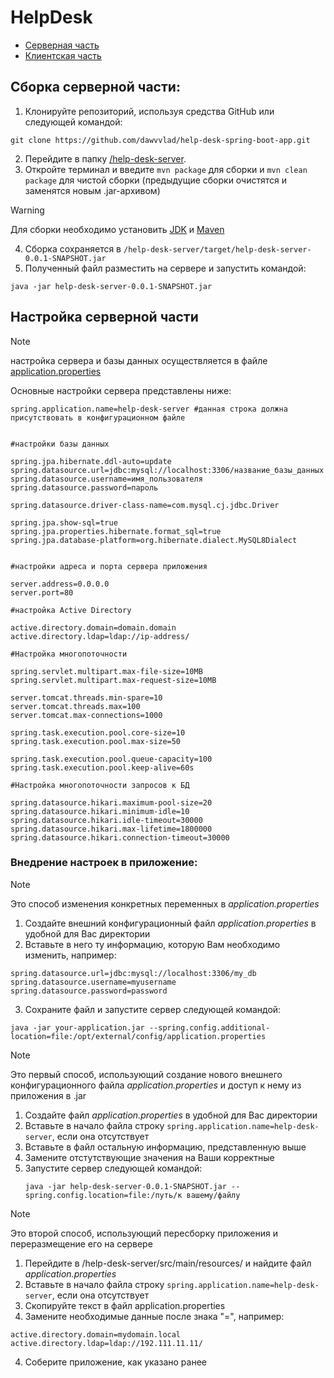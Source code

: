 # HelpDesk
- [Серверная часть](https://github.com/dawvvlad/help-desk-spring-boot-app/tree/master/help-desk-server)
- [Клиентская часть](https://github.com/dawvvlad/help-desk-spring-boot-app/tree/master/client)

## Сборка серверной части:
1. Клонируйте репозиторий, используя средства GitHub или следующей командой:
```
git clone https://github.com/dawvvlad/help-desk-spring-boot-app.git
```
2. Перейдите в папку [/help-desk-server](https://github.com/dawvvlad/help-desk-spring-boot-app/tree/master/help-desk-server).
3. Откройте терминал и введите `mvn package` для сборки и `mvn clean package` для чистой сборки (предыдущие сборки очистятся и заменятся новым .jar-архивом)

> [!WARNING]
> Для сборки необходимо установить [JDK](https://www.oracle.com/cis/java/technologies/downloads/) и [Maven](https://maven.apache.org/)

4. Сборка сохраняется в `/help-desk-server/target/help-desk-server-0.0.1-SNAPSHOT.jar`
5. Полученный файл разместить на сервере и запустить командой:
```
java -jar help-desk-server-0.0.1-SNAPSHOT.jar
```

## Настройка серверной части
> [!NOTE]
> настройка сервера и базы данных осуществляется в файле [application.properties](https://github.com/dawvvlad/help-desk-spring-boot-app/tree/master/help-desk-server/src/main/resources)

Основные настройки сервера представлены ниже:

```
spring.application.name=help-desk-server #данная строка должна присутствовать в конфигурационном файле


#настройки базы данных

spring.jpa.hibernate.ddl-auto=update
spring.datasource.url=jdbc:mysql://localhost:3306/название_базы_данных 
spring.datasource.username=имя_пользователя
spring.datasource.password=пароль

spring.datasource.driver-class-name=com.mysql.cj.jdbc.Driver

spring.jpa.show-sql=true
spring.jpa.properties.hibernate.format_sql=true
spring.jpa.database-platform=org.hibernate.dialect.MySQL8Dialect


#настройки адреса и порта сервера приложения

server.address=0.0.0.0
server.port=80

#настройка Active Directory

active.directory.domain=domain.domain
active.directory.ldap=ldap://ip-address/

#Настройка многопоточности

spring.servlet.multipart.max-file-size=10MB
spring.servlet.multipart.max-request-size=10MB

server.tomcat.threads.min-spare=10
server.tomcat.threads.max=100
server.tomcat.max-connections=1000

spring.task.execution.pool.core-size=10
spring.task.execution.pool.max-size=50

spring.task.execution.pool.queue-capacity=100
spring.task.execution.pool.keep-alive=60s

#Настройка многопоточности запросов к БД

spring.datasource.hikari.maximum-pool-size=20
spring.datasource.hikari.minimum-idle=10
spring.datasource.hikari.idle-timeout=30000
spring.datasource.hikari.max-lifetime=1800000
spring.datasource.hikari.connection-timeout=30000
```
### Внедрение настроек в приложение:

> [!NOTE]
> Это способ изменения конкретных переменных в *application.properties*
> 
1. Создайте внешний конфигурационный файл *application.properties* в удобной для Вас директории
2. Вставьте в него ту информацию, которую Вам необходимо изменить, например:
```
spring.datasource.url=jdbc:mysql://localhost:3306/my_db
spring.datasource.username=myusername
spring.datasource.password=password
```
3. Сохраните файл и запустите сервер следующей командой:
```
java -jar your-application.jar --spring.config.additional-location=file:/opt/external/config/application.properties
```

> [!NOTE]
> Это первый способ, использующий создание нового внешнего конфигурационного файла *application.properties* и доступ к нему из приложения в .jar

1. Создайте файл *application.properties* в удобной для Вас директории
2. Вставьте в начало файла строку `spring.application.name=help-desk-server`, если она отсутствует
3. Вставьте в файл остальную информацию, представленную выше
4. Замените отстутствующие значения на Ваши корректные
5. Запустите сервер следующей командой:
   ```
   java -jar help-desk-server-0.0.1-SNAPSHOT.jar --spring.config.location=file:/путь/к вашему/файлу
   ```

> [!NOTE]
> Это второй способ, использующий пересборку приложения и переразмещение его на сервере

1. Перейдите в /help-desk-server/src/main/resources/ и найдите файл *application.properties*
2. Вставьте в начало файла строку `spring.application.name=help-desk-server`, если она отсутствует
3. Скопируйте текст в файл application.properties
4. Замените необходимые данные после знака "=", например:
```
active.directory.domain=mydomain.local
active.directory.ldap=ldap://192.111.11.11/
```
4. Соберите приложение, как указано ранее
